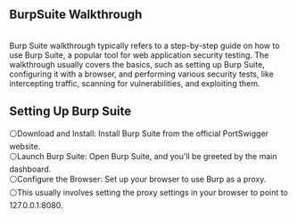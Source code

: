 <B><h2>BurpSuite Walkthrough</b></h2>
<br>
Burp Suite walkthrough typically refers to a step-by-step guide on how to use Burp Suite, a popular tool for web application security testing. The walkthrough usually covers the basics, such as setting up Burp Suite, configuring it with a browser, and performing various security tests, like intercepting traffic, scanning for vulnerabilities, and exploiting them.

<b><h2>Setting Up Burp Suite</b></h2>

⚪Download and Install: Install Burp Suite from the official PortSwigger website.
<br>
⚪Launch Burp Suite: Open Burp Suite, and you'll be greeted by the main dashboard.
<br>
⚪Configure the Browser: Set up your browser to use Burp as a proxy. 
<br>
⚪This usually involves setting the proxy settings in your browser to point to 127.0.0.1:8080.
<br>
